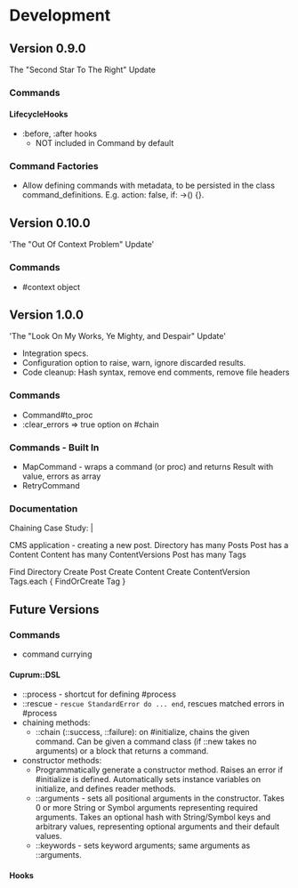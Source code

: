 # Development

## Version 0.9.0

The "Second Star To The Right" Update

### Commands

#### LifecycleHooks

- :before, :after hooks
  - NOT included in Command by default

### Command Factories

- Allow defining commands with metadata, to be persisted in the
  class command_definitions. E.g. action: false, if: ->() {}.

## Version 0.10.0

'The "Out Of Context Problem" Update'

### Commands

- #context object

## Version 1.0.0

'The "Look On My Works, Ye Mighty, and Despair" Update'

- Integration specs.
- Configuration option to raise, warn, ignore discarded results.
- Code cleanup: Hash syntax, remove end comments, remove file headers

### Commands

- Command#to_proc
- :clear_errors => true option on #chain

### Commands - Built In

- MapCommand - wraps a command (or proc) and returns Result with value, errors
  as array
- RetryCommand

### Documentation

Chaining Case Study: |

  CMS application - creating a new post.
  Directory has many Posts
  Post has a Content
  Content has many ContentVersions
  Post has many Tags

  Find Directory
  Create Post
  Create Content
  Create ContentVersion
  Tags.each { FindOrCreate Tag }

## Future Versions

### Commands

- command currying

#### Cuprum::DSL

- ::process - shortcut for defining #process
- ::rescue - `rescue StandardError do ... end`, rescues matched errors in #process
- chaining methods:
  - ::chain (::success, ::failure):
    on #initialize, chains the given command. Can be given a command class
    (if ::new takes no arguments) or a block that returns a command.
- constructor methods:
  - Programmatically generate a constructor method. Raises an error if
    #initialize is defined. Automatically sets instance variables on initialize,
    and defines reader methods.
  - ::arguments - sets all positional arguments in the constructor. Takes 0 or
    more String or Symbol arguments representing required arguments. Takes an
    optional hash with String/Symbol keys and arbitrary values, representing
    optional arguments and their default values.
  - ::keywords - sets keyword arguments; same arguments as ::arguments.

#### Hooks
